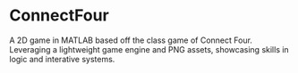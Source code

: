 # ConnectFour
A 2D game in MATLAB based off the class game of Connect Four. Leveraging a lightweight game engine and PNG assets, showcasing skills in logic and interative systems.

